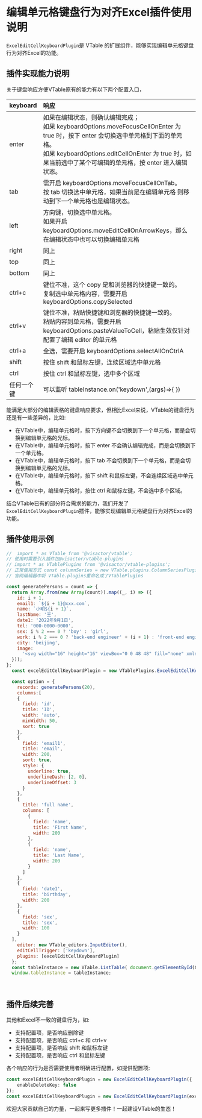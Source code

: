 # 编辑单元格键盘行为对齐Excel插件使用说明

`ExcelEditCellKeyboardPlugin`是 VTable 的扩展组件，能够实现编辑单元格键盘行为对齐Excel的功能。

## 插件实现能力说明
关于键盘响应方便VTable原有的能力有以下两个配置入口，

| keyboard   | 响应                                                                                                                                                                                                                                                  |
| :--------- | :---------------------------------------------------------------------------------------------------------------------------------------------------------------------------------------------------------------------------------------------------- |
| enter      | 如果在编辑状态，则确认编辑完成；<br> 如果 keyboardOptions.moveFocusCellOnEnter 为 true 时，按下 enter 会切换选中单元格到下面的单元格。<br> 如果 keyboardOptions.editCellOnEnter 为 true 时，如果当前选中了某个可编辑的单元格，按 enter 进入编辑状态。 |
| tab        | 需开启 keyboardOptions.moveFocusCellOnTab。<br> 按 tab 切换选中单元格，如果当前是在编辑单元格 则移动到下一个单元格也是编辑状态。                                                                                                                      |
| left       | 方向键，切换选中单元格。<br> 如果开启 keyboardOptions.moveEditCellOnArrowKeys，那么在编辑状态中也可以切换编辑单元格                                                                                                                                   |
| right      | 同上                                                                                                                                                                                                                                                  |
| top        | 同上                                                                                                                                                                                                                                                  |
| bottom     | 同上                                                                                                                                                                                                                                                  |
| ctrl+c     | 键位不准，这个 copy 是和浏览器的快捷键一致的。<br> 复制选中单元格内容，需要开启 keyboardOptions.copySelected                                                                                                                                          |
| ctrl+v     | 键位不准，粘贴快捷键和浏览器的快捷键一致的。<br> 粘贴内容到单元格，需要开启 keyboardOptions.pasteValueToCell，粘贴生效仅针对配置了编辑 editor 的单元格                                                                                                |
| ctrl+a     | 全选，需要开启 keyboardOptions.selectAllOnCtrlA                                                                                                                                                                                                       |
| shift      | 按住 shift 和鼠标左键，连续区域选中单元格                                                                                                                                                                                                             |
| ctrl       | 按住 ctrl 和鼠标左键，选中多个区域                                                                                                                                                                                                                    |
| 任何一个键 | 可以监听 tableInstance.on('keydown',(args)=>{ })                                                                                                                                                                                                      |

能满足大部分的编辑表格的键盘响应要求，但相比Excel来说，VTable的键盘行为还是有一些差异的，比如:

- 在VTable中，编辑单元格时，按下方向键不会切换到下一个单元格，而是会切换到编辑单元格的光标。
- 在VTable中，编辑单元格时，按下 enter 不会确认编辑完成，而是会切换到下一个单元格。
- 在VTable中，编辑单元格时，按下 tab 不会切换到下一个单元格，而是会切换到编辑单元格的光标。
- 在VTable中，编辑单元格时，按下 shift 和鼠标左键，不会连续区域选中单元格。
- 在VTable中，编辑单元格时，按住 ctrl 和鼠标左键，不会选中多个区域。


结合VTable已有的部分符合需求的能力，我们开发了`ExcelEditCellKeyboardPlugin`插件，能够实现编辑单元格键盘行为对齐Excel的功能。

## 插件使用示例

```javascript livedemo template=vtable
//  import * as VTable from '@visactor/vtable';
// 使用时需要引入插件包@visactor/vtable-plugins
// import * as VTablePlugins from '@visactor/vtable-plugins';
// 正常使用方式 const columnSeries = new VTable.plugins.ColumnSeriesPlugin({});
// 官网编辑器中将 VTable.plugins重命名成了VTablePlugins

const generatePersons = count => {
  return Array.from(new Array(count)).map((_, i) => ({
    id: i + 1,
    email1: `${i + 1}@xxx.com`,
    name: `小明${i + 1}`,
    lastName: '王',
    date1: '2022年9月1日',
    tel: '000-0000-0000',
    sex: i % 2 === 0 ? 'boy' : 'girl',
    work: i % 2 === 0 ? 'back-end engineer' + (i + 1) : 'front-end engineer' + (i + 1),
    city: 'beijing',
    image:
      '<svg width="16" height="16" viewBox="0 0 48 48" fill="none" xmlns="http://www.w3.org/2000/svg"><path d="M34 10V4H8V38L14 35" stroke="#f5a623" stroke-width="1" stroke-linecap="round" stroke-linejoin="round"/><path d="M14 44V10H40V44L27 37.7273L14 44Z" fill="#f5a623" stroke="#f5a623" stroke-width="1" stroke-linejoin="round"/></svg>'
  }));
};
  const excelEditCellKeyboardPlugin = new VTablePlugins.ExcelEditCellKeyboardPlugin();

  const option = {
    records: generatePersons(20),
    columns:[
    {
      field: 'id',
      title: 'ID',
      width: 'auto',
      minWidth: 50,
      sort: true
    },
    {
      field: 'email1',
      title: 'email',
      width: 200,
      sort: true,
      style: {
        underline: true,
        underlineDash: [2, 0],
        underlineOffset: 3
      }
    },
    {
      title: 'full name',
      columns: [
        {
          field: 'name',
          title: 'First Name',
          width: 200
        },
        {
          field: 'name',
          title: 'Last Name',
          width: 200
        }
      ]
    },
    {
      field: 'date1',
      title: 'birthday',
      width: 200
    },
    {
      field: 'sex',
      title: 'sex',
      width: 100
    }
  ],
    editor: new VTable_editors.InputEditor(),
    editCellTrigger: ['keydown'],
    plugins: [excelEditCellKeyboardPlugin]
  };
  const tableInstance = new VTable.ListTable( document.getElementById(CONTAINER_ID),option);
  window.tableInstance = tableInstance;

  
```

## 插件后续完善

其他和Excel不一致的键盘行为，如:

- 支持配置项，是否响应删除键
- 支持配置项，是否响应 ctrl+c 和 ctrl+v
- 支持配置项，是否响应 shift 和鼠标左键
- 支持配置项，是否响应 ctrl 和鼠标左键

各个响应的行为是否需要使用者明确进行配置，如提供配置项:
```ts
const excelEditCellKeyboardPlugin = new ExcelEditCellKeyboardPlugin({
    enableDeleteKey: false
});
const excelEditCellKeyboardPlugin = new ExcelEditCellKeyboardPlugin(excelEditCellKeyboardPlugin);

```

欢迎大家贡献自己的力量，一起来写更多插件！一起建设VTable的生态！